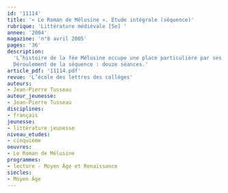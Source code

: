 ```yaml
---
id: '11114'
title: '« Le Roman de Mélusine ». Étude intégrale (séquence)'
rubrique: 'Littérature médiévale [5e] '
annee: '2004'
magazine: 'n°8 avril 2005'
pages: '36'
description: 
  'L’histoire de la fée Mélusine occupe une place particulière par ses origines comme par son contenu. Contrairement aux autres fées médiévales, Morgane et Viviane, Mélusine n’appartient pas au monde arthurien et n’évolue pas dans un décor breton. Si par certains aspects elle se révèle proche de figures de la mythologie antique, elle reste profondément ancrée dans le terroir poitevin et doit sans doute beaucoup à l’héritage des Pictes, peuple gaulois. À l’inverse des autres fées, elle s’intègre pendant de longues années au monde des humains, partageant même la vie de l’homme qu’elle aime, compagnonnage qui leur permet à tous deux de se réaliser. Sans elle, Raymondin aurait été banni ; sans lui, elle n’aurait pu mener l’existence humaine par laquelle elle a accompli l’œuvre qui va permettre à son souvenir de perdurer pendant de nombreuses générations. Son expérience fournit une réflexion intéressante, et toujours actuelle, sur la réussite du couple. C’est d’ailleurs la fonction du conte, comme celle des textes fondateurs, que d’offrir un éclairage particulier sur un aspect de notre condition.
  Déroulement de la séquence : douze séances.'
article_pdf: '11114.pdf'
revue: 'L’école des lettres des collèges'
auteurs:
- Jean-Pierre Tusseau
auteur_jeunesse:
- Jean-Pierre Tusseau
disciplines:
- français
jeunesse:
- littérature jeunesse
niveau_etudes:
- cinquième
oeuvres:
- Le Roman de Mélusine
programmes:
- lecture - Moyen Âge et Renaissance
siecles:
- Moyen Âge
---
```

